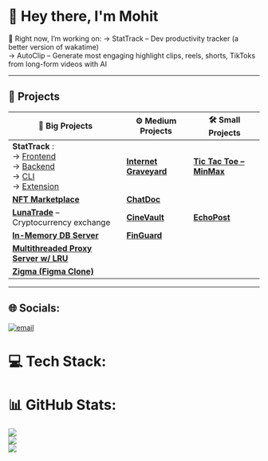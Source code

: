 # 👋 Hey there, I'm Mohit

🎯 Right now, I’m working on:
→ StatTrack – Dev productivity tracker (a better version of wakatime)<br>
→ AutoClip – Generate most engaging highlight clips, reels, shorts, TikToks from long-form videos with AI

---

## 🚀 Projects

| 🧠 Big Projects | ⚙️ Medium Projects | 🛠️ Small Projects |
|----------------|--------------------|-------------------|
| **StatTrack** :<br>→ [Frontend](https://github.com/ymohit1603/stattrack)<br>→ [Backend](https://github.com/ymohit1603/StatTrack-Backend)<br>→ [CLI](https://github.com/ymohit1603/StatTrack-cli)<br>→ [Extension](https://github.com/ymohit1603/StatTrack-extension) | [**Internet Graveyard**](https://github.com/ymohit1603/internet-graveyard) | [**Tic Tac Toe – MinMax**](https://github.com/ymohit1603/TicTacToe) |
| [**NFT Marketplace**](https://github.com/ymohit1603/nft_marketplace) | [**ChatDoc**](https://github.com/ymohit1603/chatDoc) |
| [**LunaTrade**](https://github.com/ymohit1603/LunaTrade) – Cryptocurrency exchange | [**CineVault**](https://github.com/ymohit1603/CineVault) | [**EchoPost**](https://github.com/ymohit1603/EchoPost) |
| [**In-Memory DB Server**](https://github.com/ymohit1603/In-Memory-DB) | [**FinGuard**](https://github.com/ymohit1603/FinGuard) | |
| [**Multithreaded Proxy Server w/ LRU**](https://github.com/ymohit1603/Multithreaded-proxy-webserver) | | |
| [**Zigma (Figma Clone)**](https://github.com/ymohit1603/zigma) | | |

---

## 🌐 Socials:
[![email](https://img.shields.io/badge/Email-D14836?logo=gmail&logoColor=white)](mailto:mohityadav0330@gmail.com)

# 💻 Tech Stack:
<!-- (Tech stack badges remain unchanged) -->

# 📊 GitHub Stats:
![](https://github-readme-stats.vercel.app/api?username=ymohit1603&theme=dark&hide_border=true&include_all_commits=false&count_private=false)<br/>
![](https://nirzak-streak-stats.vercel.app/?user=ymohit1603&theme=dark&hide_border=true)<br/>
![](https://github-readme-stats.vercel.app/api/top-langs/?username=ymohit1603&theme=dark&hide_border=true&include_all_commits=false&count_private=false&layout=compact)

<!-- Proudly created with GPRM ( https://gprm.itsvg.in ) -->
